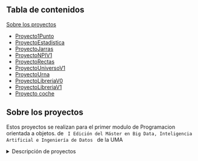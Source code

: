 <!--<details>-->
  <h2>Tabla de contenidos</h2>
    <a href="#sobre-los-proyectos">Sobre los proyectos</a>
    <ul>
      <li><a href="#proyecto1punto">Proyecto1Punto</a></li>
      <li><a href="#proyectoestadistica">ProyectoEstadistica</a></li>
      <li><a href="#proyectojarras">ProyectoJarras</a></li>
      <li><a href="#proyectonpiv1">ProyectoNPIV1</a></li>
      <li><a href="#proyectorectas">ProyectoRectas</a></li>
      <li><a href="#proyectouniversov1">ProyectoUniversoV1</a></li>
      <li><a href="#proyectourna">ProyectoUrna</a></li>
      <li><a href="#proyectoLibreriaV0">ProyectoLibreriaV0</a></li>
      <li><a href="#proyectoLibreriaV1">ProyectoLibreriaV1</a></li>
      <li><a href="#proyectoCoche">Proyecto coche </a></li>
    </ul>
<!--</details>-->

<h2 id="sobre-los-proyectos">Sobre los proyectos</h2>
<p>Estos proyectos se realizan para el primer modulo de Programacion orientada a objetos. de <code> I Edición del Máster en Big Data, Inteligencia Artificial e Ingeniería de Datos </code> de la UMA </p>
<!--[![Uma master][imagen_master]](https://www.bigdata.uma.es)-->

<details>
<summary>Descripción de proyectos</summary>

<h3 id="proyecto1punto">Proyecto1Punto</h3>
<p>Algunos ejemplos que hicimos en clase. Posee una clase Punto básica y su implementación</p>

<h3 id="proyectoestadistica">ProyectoEstadistica</h3>
<p>Ejercicio de labaratorio en el que se usa clase para ayudar a calcular varianza y media.</p>

<h3 id="proyectojarras">ProyectoJarras</h3>
<p>Clásico problema de programación orientada a objetos. En el que hay una jarra que tiene una cantidad y contenido y métodos como llenarse, vaciarse o llenar otra jarra </p>
<p>Ademas está la clase Mesa que en el que usando un Enum de posición para poseer varias jarras.</p>

<h3 id="proyectonpiv1">ProyectoNPIV1</h3>
<p>Consiste en una calculadora que permite sumar, restar, multiplicar y dividir utilizando la notación polaca inversa. </p>

<h3 id="proyectorectas">ProyectoRectas</h3>
<p>En progreso...</p>

<h3 id="proyectouniversov1">ProyectoUniversoV1</h3>
<p>En progreso...</p>

<h3 id="proyectourna">ProyectoUrna</h3>
<p>Típico problema en el que se tiene una urna y se pueden añadir bolas y obtener de forma aleatoria una de las bolas</p>

<h3 id="proyectoLibreriaV0">ProtectoLibreriaV0</h3>
<p>Proyecto en el que existen dos clases, una librería que contiene libros. Cada libro posee autor, titulo y precio. La gestión de los libros en la librería se realiza con un <code>array</code></p>

<h3 id="proyectoLibreriaV1">ProyectoLibreriaV1</h3>
<p>Proyecto en el que existen dos clases, una librería que contiene libros. Cada libro posee autor, titulo y precio. La gestión de los libros en la librería se realiza con una <code>Lista</code></p>

<h3 id ="proyectoCoche">ProyectoCoche </h3>
<p> Proyecto para practicar herencia en el que hay dos clases Coche y CocheImportado. Un CocheImportado redefine el método de calcular su precio total al que se le añade una homologación</p>
     
</details>





[imagen_master]:https://www.bigdata.uma.es/wp-content/uploads/2022/05/Logo-2022-ok-web-290.png


